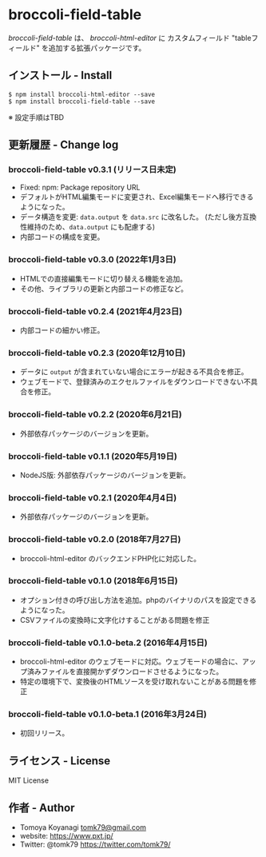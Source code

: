# broccoli-field-table

_broccoli-field-table_ は、 _broccoli-html-editor_ に カスタムフィールド "tableフィールド" を追加する拡張パッケージです。

## インストール - Install

```
$ npm install broccoli-html-editor --save
$ npm install broccoli-field-table --save
```

※ 設定手順はTBD


## 更新履歴 - Change log

### broccoli-field-table v0.3.1 (リリース日未定)

- Fixed: npm: Package repository URL
- デフォルトがHTML編集モードに変更され、Excel編集モードへ移行できるようになった。
- データ構造を変更: `data.output` を `data.src` に改名した。 (ただし後方互換性維持のため、`data.output` にも配慮する)
- 内部コードの構成を変更。

### broccoli-field-table v0.3.0 (2022年1月3日)

- HTMLでの直接編集モードに切り替える機能を追加。
- その他、ライブラリの更新と内部コードの修正など。

### broccoli-field-table v0.2.4 (2021年4月23日)

- 内部コードの細かい修正。

### broccoli-field-table v0.2.3 (2020年12月10日)

- データに `output` が含まれていない場合にエラーが起きる不具合を修正。
- ウェブモードで、登録済みのエクセルファイルをダウンロードできない不具合を修正。

### broccoli-field-table v0.2.2 (2020年6月21日)

- 外部依存パッケージのバージョンを更新。

### broccoli-field-table v0.1.1 (2020年5月19日)

- NodeJS版: 外部依存パッケージのバージョンを更新。

### broccoli-field-table v0.2.1 (2020年4月4日)

- 外部依存パッケージのバージョンを更新。

### broccoli-field-table v0.2.0 (2018年7月27日)

- broccoli-html-editor のバックエンドPHP化に対応した。

### broccoli-field-table v0.1.0 (2018年6月15日)

- オプション付きの呼び出し方法を追加。phpのバイナリのパスを設定できるようになった。
- CSVファイルの変換時に文字化けすることがある問題を修正

### broccoli-field-table v0.1.0-beta.2 (2016年4月15日)

- broccoli-html-editor のウェブモードに対応。ウェブモードの場合に、アップ済みファイルを直接開かずダウンロードさせるようになった。
- 特定の環境下で、変換後のHTMLソースを受け取れないことがある問題を修正

### broccoli-field-table v0.1.0-beta.1 (2016年3月24日)

- 初回リリース。

## ライセンス - License

MIT License


## 作者 - Author

- Tomoya Koyanagi <tomk79@gmail.com>
- website: <https://www.pxt.jp/>
- Twitter: @tomk79 <https://twitter.com/tomk79/>
